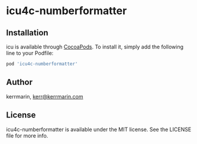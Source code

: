 # icu4c-numberformatter

## Installation

icu is available through [CocoaPods](https://cocoapods.org). To install
it, simply add the following line to your Podfile:

```ruby
pod 'icu4c-numberformatter'
```

## Author

kerrmarin, kerr@kerrmarin.com

## License

icu4c-numberformatter is available under the MIT license. See the LICENSE file for more info.
